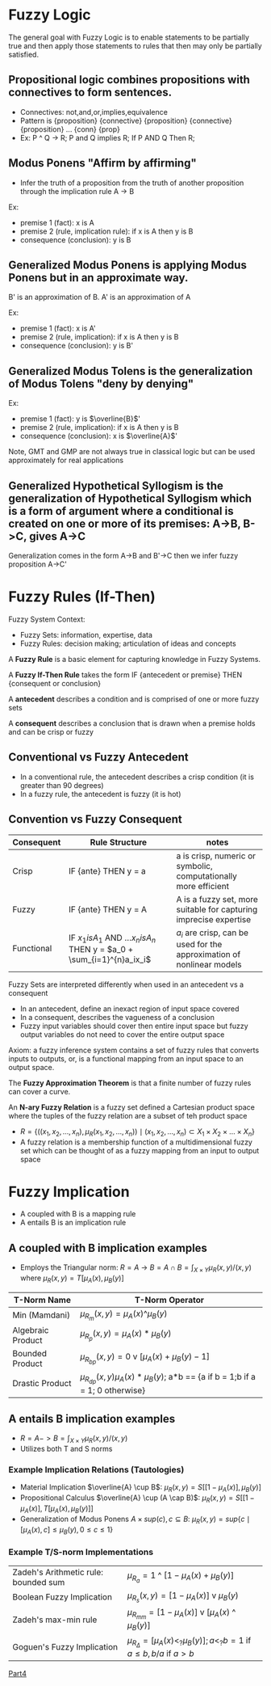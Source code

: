 # Fuzzy Logic

The general goal with Fuzzy Logic is to enable statements to be partially true and then apply those statements to rules that then may only be partially satisfied.

## **Propositional logic** combines propositions with connectives to form sentences.
* Connectives: not,and,or,implies,equivalence
* Pattern is {proposition} {connective} {proposition} {connective} {proposition} ... {conn} {prop}
* Ex: P ^ Q -> R; P and Q implies R; If P AND Q Then R;

## **Modus Ponens** "Affirm by affirming"
* Infer the truth of a proposition from the truth of another proposition through the implication rule A -> B

Ex:
* premise 1 (fact): x is A
* premise 2 (rule, implication rule): if x is A then y is B
* consequence (conclusion): y is B

## **Generalized Modus Ponens** is applying Modus Ponens but in an approximate way.

B' is an approximation of B. A' is an approximation of A

Ex:
* premise 1 (fact): x is A'
* premise 2 (rule, implication): if x is A then y is B
* consequence (conclusion): y is B'

## **Generalized Modus Tolens** is the generalization of Modus Tolens "deny by denying"

Ex:
* premise 1 (fact): y is $\overline{B}$'
* premise 2 (rule, implication): if x is A then y is B
* consequence (conclusion): x is $\overline{A}$'

Note, GMT and GMP are not always true in classical logic but can be used approximately for real applications

## **Generalized Hypothetical Syllogism** is the generalization of Hypothetical Syllogism which is a form of argument where a conditional is created on one or more of its premises: A->B, B->C, gives A->C

Generalization comes in the form A->B and B'->C then we infer fuzzy proposition A->C'


# Fuzzy Rules (If-Then)

Fuzzy System Context:
* Fuzzy Sets: information, expertise, data
* Fuzzy Rules: decision making; articulation of ideas and concepts


A **Fuzzy Rule** is a basic element for capturing knowledge in Fuzzy Systems.

A **Fuzzy If-Then Rule** takes the form IF {antecedent or premise} THEN {consequent or conclusion}

A **antecedent** describes a condition and is comprised of one or more fuzzy sets

A **consequent** describes a conclusion that is drawn when a premise holds and can be crisp or fuzzy

##  Conventional vs Fuzzy Antecedent
* In a conventional rule, the antecedent describes a crisp condition (it is greater than 90 degrees)
* In a fuzzy rule, the antecedent is fuzzy (it is hot)

## Convention vs Fuzzy Consequent

|Consequent|Rule Structure|notes|
|---|---|---|
|Crisp|IF {ante} THEN y = a|a is crisp, numeric or symbolic, computationally more efficient|
|Fuzzy|IF {ante} THEN y = A|A is a fuzzy set, more suitable for capturing imprecise expertise|
|Functional|IF $x_1 is A_1$ AND  $\dots x_n is A_n$ THEN y = $a_0 + \sum_{i=1}^{n}a_ix_i$|$a_i$ are crisp, can be used for the approximation of nonlinear models|

Fuzzy Sets are interpreted differently when used in an antecedent vs a consequent
* In an antecedent, define an inexact region of input space covered
* In a consequent, describes the vagueness of a conclusion
* Fuzzy input variables should cover then entire input space but fuzzy output variables do not need to cover the entire output space

Axiom: a fuzzy inference system contains a set of fuzzy rules that converts inputs to outputs, or, is a functional mapping from an input space to an output space.

The **Fuzzy Approximation Theorem** is that a finite number of fuzzy rules can cover a curve.

An **N-ary Fuzzy Relation** is a fuzzy set defined a Cartesian product space where the tuples of the fuzzy relation are a subset of teh product space
* $R = \{((x_1,x_2,\dots,x_n),\mu_R(x_1,x_2,\dots,x_n))\mid (x_1,x_2,\dots,x_n)\subset X_1 \times X_2 \times \dots \times X_n\}$
* A fuzzy relation is a membership function of a multidimensional fuzzy set which can be thought of as a fuzzy mapping from an input to output space


# Fuzzy Implication
* A coupled with B is a mapping rule
* A entails B is an implication rule

## A coupled with B implication examples
* Employs the Triangular norm: $R=A \text{ -> }B = A \cap B = \int_{X \times Y}\mu_R(x,y)/(x,y)$ where $\mu_R(x,y) = T[\mu_A(x),\mu_B(y)]$

|T-Norm Name|T-Norm Operator|
|---|---|
|Min (Mamdani)|$\mu_{R_m}(x,y) = \mu_A(x)$^$\mu_B(y)$|
|Algebraic Product|$\mu_{R_p}(x,y) = \mu_A(x) * \mu_B(y)$|
|Bounded Product|$\mu_{R_{bp}}(x,y) = 0$ v $[\mu_A(x) + \mu_B(y) - 1]$|
|Drastic Product|$\mu_{R_{dp}}(x,y) \mu_A(x) * \mu_B(y)$; a*b == {a if b = 1;b if a = 1; 0 otherwise}|


## A entails B implication examples
* $R = A -> B = \int_{X \times Y}\mu_R(x,y)/(x,y)$
* Utilizes both T and S norms

### Example Implication Relations (Tautologies)
* Material Implication $\overline{A} \cup B$: $\mu_R(x,y) = S[[1-\mu_A(x)], \mu_B(y)]$
* Propositional Calculus $\overline{A} \cup (A \cap B)$: $\mu_R(x,y) = S[[1 - \mu_A(x)],T[\mu_A(x),\mu_B(y)]]$
* Generalization of Modus Ponens $A \times sup(c), c \subseteq B$: $\mu_R(x,y) = sup\{c \mid [\mu_A(x),c] \le \mu_B(y), 0 \le c \le 1\}$

### Example T/S-norm Implementations
|||
|---|---|
|Zadeh's Arithmetic rule: bounded sum|$\mu_{R_a} = 1$ ^ $[1 - \mu_A(x) + \mu_B(y)]$|
|Boolean Fuzzy Implication|$\mu_{R_s}(x,y) = [1 - \mu_A(x)]$ v $\mu_B(y)$|
|Zadeh's max-min rule|$\mu_{R_{mm}} = [1 - \mu_A(x)]$ v $[\mu_A(x)$ ^ $\mu_B(y)]$|
|Goguen's Fuzzy Implication|$\mu_{R_{\Delta}} = [\mu_A(x) <_?  \mu_B(y)]; a <_? b = 1 \text{ if } a \le b, b/a \text{ if } a > b$|

[Part4](../Part4/Part4.md)